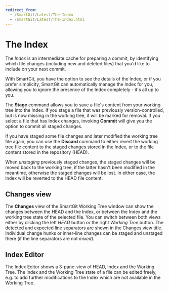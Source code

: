 ```yaml
---
redirect_from:
  - /SmartGit/Latest/The-Index
  - /SmartGit/Latest/The-Index.html
---
```

# The Index

The *Index* is an intermediate cache for preparing a commit, by identifying which file changes (including new and deleted files) that you'd like to include on your next commit. 

With SmartGit, you have the option to see the details of the Index, or if you prefer simplicity, SmartGit can automatically manage the Index for you, allowing you to ignore the presence of the Index completely - it's all up to you.

The **Stage** command allows you to save a file's content from your
working tree into the Index. If you stage a file that was previously
version-controlled, but is now missing in the working tree, it will be
marked for removal. If you select a file that
has Index changes, invoking **Commit** will give you the option to
commit all staged changes.

If you have staged some file changes and later modified the working tree
file again, you can use the **Discard** command to either revert the
working tree file content to the staged changes stored in the Index, or
to the file content stored in the repository (HEAD).

When *unstaging* previously staged changes, the staged changes will be
moved back to the working tree, if the latter hasn't been modified in
the meantime, otherwise the staged changes will be lost. In either case,
the Index will be reverted to the HEAD file content.

## Changes view

The **Changes** view of the SmartGit Working Tree window can show the changes
between the HEAD and the Index, or between the Index and the working
tree state of the selected file. You can switch between both views
either by clicking the left *HEAD* button or the right *Working Tree*
button. The detected and expected line separators are shown in the
Changes view title. Individual change hunks or inner-line changes can be
staged and unstaged there (if the line separators are not *mixed*).

## Index Editor

The Index Editor shows a 3-pane-view of HEAD, Index and the Working
Tree. The Index and the Working Tree state of a file can be edited
freely, e.g. to add further modifications to the Index which are not
available in the Working Tree.
